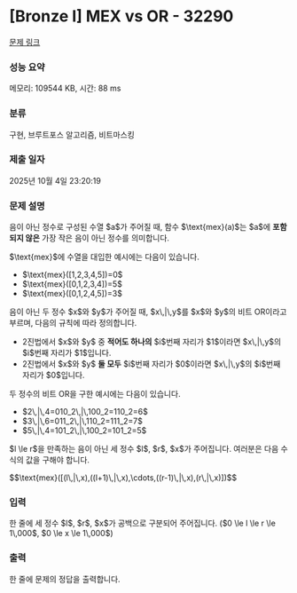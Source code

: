 # [Bronze I] MEX vs OR - 32290 

[문제 링크](https://www.acmicpc.net/problem/32290) 

### 성능 요약

메모리: 109544 KB, 시간: 88 ms

### 분류

구현, 브루트포스 알고리즘, 비트마스킹

### 제출 일자

2025년 10월 4일 23:20:19

### 문제 설명

<p>음이 아닌 정수로 구성된 수열 $a$가 주어질 때, 함수 $\text{mex}(a)$는 $a$에 <strong>포함되지 않은</strong> 가장 작은 음이 아닌 정수를 의미합니다.</p>

<p>$\text{mex}$에 수열을 대입한 예시에는 다음이 있습니다.</p>

<ul>
	<li>$\text{mex}([1,2,3,4,5])=0$</li>
	<li>$\text{mex}([0,1,2,3,4])=5$</li>
	<li>$\text{mex}([0,1,2,4,5])=3$</li>
</ul>

<p>음이 아닌 두 정수 $x$와 $y$가 주어질 때, $x\,|\,y$를 $x$와 $y$의 비트 OR이라고 부르며, 다음의 규칙에 따라 정의합니다.</p>

<ul>
	<li>2진법에서 $x$와 $y$ 중 <strong>적어도 하나의</strong> $i$번째 자리가 $1$이라면 $x\,|\,y$의 $i$번째 자리가 $1$입니다.</li>
	<li>2진법에서 $x$와 $y$ <strong>둘 모두</strong> $i$번째 자리가 $0$이라면 $x\,|\,y$의 $i$번째 자리가 $0$입니다.</li>
</ul>

<p>두 정수의 비트 OR을 구한 예시에는 다음이 있습니다.</p>

<ul>
	<li>$2\,|\,4=010_2\,|\,100_2=110_2=6$</li>
	<li>$3\,|\,6=011_2\,|\,110_2=111_2=7$</li>
	<li>$5\,|\,4=101_2\,|\,100_2=101_2=5$</li>
</ul>

<p>$l \le r$을 만족하는 음이 아닌 세 정수 $l$, $r$, $x$가 주어집니다. 여러분은 다음 수식의 값을 구해야 합니다.</p>

<p>$$\text{mex}([(l\,|\,x),((l+1)\,|\,x),\cdots,((r-1)\,|\,x),(r\,|\,x)])$$</p>

### 입력 

 <p>한 줄에 세 정수 $l$, $r$, $x$가 공백으로 구분되어 주어집니다. ($0 \le l \le r \le 1\,000$, $0 \le x \le 1\,000$)</p>

### 출력 

 <p>한 줄에 문제의 정답을 출력합니다.</p>


